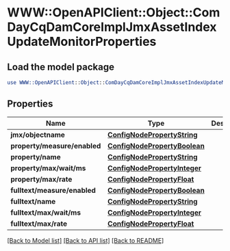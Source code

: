 # WWW::OpenAPIClient::Object::ComDayCqDamCoreImplJmxAssetIndexUpdateMonitorProperties

## Load the model package
```perl
use WWW::OpenAPIClient::Object::ComDayCqDamCoreImplJmxAssetIndexUpdateMonitorProperties;
```

## Properties
Name | Type | Description | Notes
------------ | ------------- | ------------- | -------------
**jmx/objectname** | [**ConfigNodePropertyString**](ConfigNodePropertyString.md) |  | [optional] 
**property/measure/enabled** | [**ConfigNodePropertyBoolean**](ConfigNodePropertyBoolean.md) |  | [optional] 
**property/name** | [**ConfigNodePropertyString**](ConfigNodePropertyString.md) |  | [optional] 
**property/max/wait/ms** | [**ConfigNodePropertyInteger**](ConfigNodePropertyInteger.md) |  | [optional] 
**property/max/rate** | [**ConfigNodePropertyFloat**](ConfigNodePropertyFloat.md) |  | [optional] 
**fulltext/measure/enabled** | [**ConfigNodePropertyBoolean**](ConfigNodePropertyBoolean.md) |  | [optional] 
**fulltext/name** | [**ConfigNodePropertyString**](ConfigNodePropertyString.md) |  | [optional] 
**fulltext/max/wait/ms** | [**ConfigNodePropertyInteger**](ConfigNodePropertyInteger.md) |  | [optional] 
**fulltext/max/rate** | [**ConfigNodePropertyFloat**](ConfigNodePropertyFloat.md) |  | [optional] 

[[Back to Model list]](../README.md#documentation-for-models) [[Back to API list]](../README.md#documentation-for-api-endpoints) [[Back to README]](../README.md)


